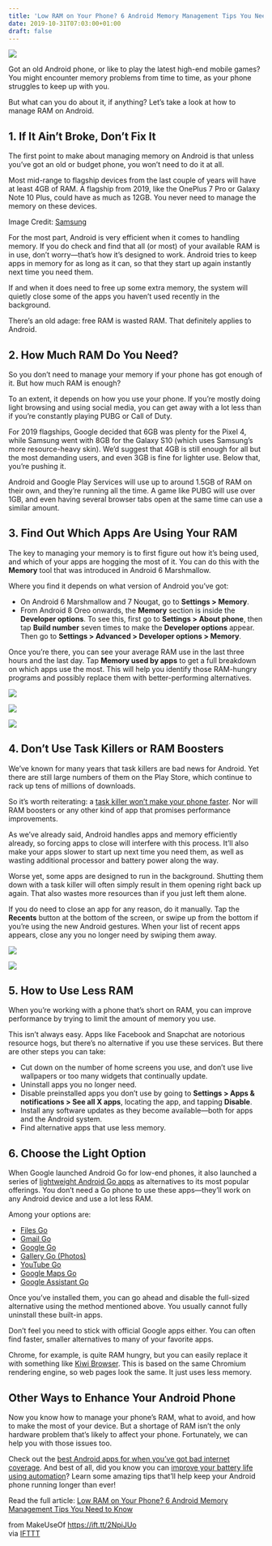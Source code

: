 ```yaml
---
title: 'Low RAM on Your Phone? 6 Android Memory Management Tips You Need to Know'
date: 2019-10-31T07:03:00+01:00
draft: false
---
```


![](https://static.makeuseof.com/wp-content/uploads/2018/10/Smarter-Android-Phone.jpg)

Got an old Android phone, or like to play the latest high-end mobile games? You might encounter memory problems from time to time, as your phone struggles to keep up with you.

But what can you do about it, if anything? Let’s take a look at how to manage RAM on Android.

1\. If It Ain’t Broke, Don’t Fix It
-----------------------------------

The first point to make about managing memory on Android is that unless you’ve got an old or budget phone, you won’t need to do it at all.

Most mid-range to flagship devices from the last couple of years will have at least 4GB of RAM. A flagship from 2019, like the OnePlus 7 Pro or Galaxy Note 10 Plus, could have as much as 12GB. You never need to manage the memory on these devices.

Image Credit: [Samsung](https://www.samsungmobilepress.com/resources/galaxy_note10_plus/images)

For the most part, Android is very efficient when it comes to handling memory. If you do check and find that all (or most) of your available RAM is in use, don’t worry—that’s how it’s designed to work. Android tries to keep apps in memory for as long as it can, so that they start up again instantly next time you need them.

If and when it does need to free up some extra memory, the system will quietly close some of the apps you haven’t used recently in the background.

There’s an old adage: free RAM is wasted RAM. That definitely applies to Android.

2\. How Much RAM Do You Need?
-----------------------------

So you don’t need to manage your memory if your phone has got enough of it. But how much RAM is enough?

To an extent, it depends on how you use your phone. If you’re mostly doing light browsing and using social media, you can get away with a lot less than if you’re constantly playing PUBG or Call of Duty.

For 2019 flagships, Google decided that 6GB was plenty for the Pixel 4, while Samsung went with 8GB for the Galaxy S10 (which uses Samsung’s more resource-heavy skin). We’d suggest that 4GB is still enough for all but the most demanding users, and even 3GB is fine for lighter use. Below that, you’re pushing it.

Android and Google Play Services will use up to around 1.5GB of RAM on their own, and they’re running all the time. A game like PUBG will use over 1GB, and even having several browser tabs open at the same time can use a similar amount.

3\. Find Out Which Apps Are Using Your RAM
------------------------------------------

The key to managing your memory is to first figure out how it’s being used, and which of your apps are hogging the most of it. You can do this with the **Memory** tool that was introduced in Android 6 Marshmallow.

Where you find it depends on what version of Android you’ve got:

*   On Android 6 Marshmallow and 7 Nougat, go to **Settings > Memory**.
*   From Android 8 Oreo onwards, the **Memory** section is inside the **Developer options**. To see this, first go to **Settings > About phone**, then tap **Build number** seven times to make the **Developer options** appear. Then go to **Settings > Advanced > Developer options > Memory**.

Once you’re there, you can see your average RAM use in the last three hours and the last day. Tap **Memory used by apps** to get a full breakdown on which apps use the most. This will help you identify those RAM-hungry programs and possibly replace them with better-performing alternatives.

[![](//static.makeuseof.com/wp-content/uploads/2019/10/memory-use-android-319x671.png)](//static.makeuseof.com/wp-content/uploads/2019/10/memory-use-android.png)

[![](//static.makeuseof.com/wp-content/uploads/2019/10/app-memory-use-319x671.png)](//static.makeuseof.com/wp-content/uploads/2019/10/app-memory-use.png)

[![](//static.makeuseof.com/wp-content/uploads/2019/10/google-play-ram-319x671.png)](//static.makeuseof.com/wp-content/uploads/2019/10/google-play-ram.png)

4\. Don’t Use Task Killers or RAM Boosters
------------------------------------------

We’ve known for many years that task killers are bad news for Android. Yet there are still large numbers of them on the Play Store, which continue to rack up tens of millions of downloads.

So it’s worth reiterating: a [task killer won’t make your phone faster](//www.makeuseof.com/tag/android-faster-works/). Nor will RAM boosters or any other kind of app that promises performance improvements.

As we’ve already said, Android handles apps and memory efficiently already, so forcing apps to close will interfere with this process. It’ll also make your apps slower to start up next time you need them, as well as wasting additional processor and battery power along the way.

Worse yet, some apps are designed to run in the background. Shutting them down with a task killer will often simply result in them opening right back up again. That also wastes more resources than if you just left them alone.

If you do need to close an app for any reason, do it manually. Tap the **Recents** button at the bottom of the screen, or swipe up from the bottom if you’re using the new Android gestures. When your list of recent apps appears, close any you no longer need by swiping them away.

[![](//static.makeuseof.com/wp-content/uploads/2019/10/recents-button-319x671.png)](//static.makeuseof.com/wp-content/uploads/2019/10/recents-button.png)

[![](//static.makeuseof.com/wp-content/uploads/2019/10/recent-apps-319x671.png)](//static.makeuseof.com/wp-content/uploads/2019/10/recent-apps.png)

5\. How to Use Less RAM
-----------------------

When you’re working with a phone that’s short on RAM, you can improve performance by trying to limit the amount of memory you use.

This isn’t always easy. Apps like Facebook and Snapchat are notorious resource hogs, but there’s no alternative if you use these services. But there are other steps you can take:

*   Cut down on the number of home screens you use, and don’t use live wallpapers or too many widgets that continually update.
*   Uninstall apps you no longer need.
*   Disable preinstalled apps you don’t use by going to **Settings > Apps & notifications > See all X apps**, locating the app, and tapping **Disable**.
*   Install any software updates as they become available—both for apps and the Android system.
*   Find alternative apps that use less memory.

6\. Choose the Light Option
---------------------------

When Google launched Android Go for low-end phones, it also launched a series of [lightweight Android Go apps](//www.makeuseof.com/tag/lightweight-android-go-apps/) as alternatives to its most popular offerings. You don’t need a Go phone to use these apps—they’ll work on any Android device and use a lot less RAM.

Among your options are:

*   [Files Go](https://play.google.com/store/apps/details?id=com.google.android.apps.nbu.files)
*   [Gmail Go](https://play.google.com/store/apps/details?id=com.google.android.gm.lite)
*   [Google Go](https://play.google.com/store/apps/details?id=com.google.android.apps.searchlite)
*   [Gallery Go (Photos)](https://play.google.com/store/apps/details?id=com.google.android.apps.photosgo)
*   [YouTube Go](https://play.google.com/store/apps/details?id=com.google.android.apps.youtube.mango)
*   [Google Maps Go](https://play.google.com/store/apps/details?id=com.google.android.apps.mapslite)
*   [Google Assistant Go](https://play.google.com/store/apps/details?id=com.google.android.apps.assistant)

Once you’ve installed them, you can go ahead and disable the full-sized alternative using the method mentioned above. You usually cannot fully uninstall these built-in apps.

Don’t feel you need to stick with official Google apps either. You can often find faster, smaller alternatives to many of your favorite apps.

Chrome, for example, is quite RAM hungry, but you can easily replace it with something like [Kiwi Browser](https://play.google.com/store/apps/details?id=com.kiwibrowser.browser). This is based on the same Chromium rendering engine, so web pages look the same. It just uses less memory.

Other Ways to Enhance Your Android Phone
----------------------------------------

Now you know how to manage your phone’s RAM, what to avoid, and how to make the most of your device. But a shortage of RAM isn’t the only hardware problem that’s likely to affect your phone. Fortunately, we can help you with those issues too.

Check out the [best Android apps for when you’ve got bad internet coverage](//www.makeuseof.com/tag/android-apps-slow-internet-bad-network/). And best of all, did you know you can [improve your battery life using automation](//www.makeuseof.com/tag/automate-android-battery-life/)? Learn some amazing tips that’ll help keep your Android phone running longer than ever!

Read the full article: [Low RAM on Your Phone? 6 Android Memory Management Tips You Need to Know](https://www.makeuseof.com/tag/memory-managing-ram-android-phone/)

  
  
from MakeUseOf https://ift.tt/2NpiJUo  
via [IFTTT](https://ifttt.com/?ref=da&site=blogger)